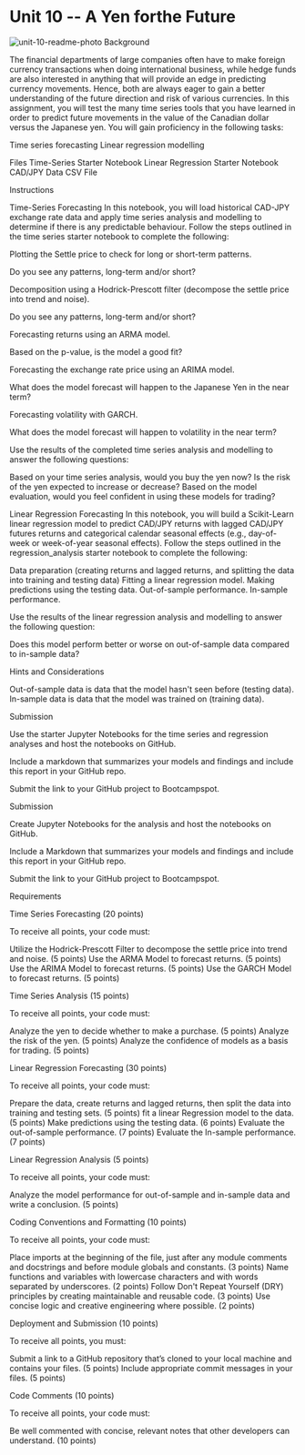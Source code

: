 # Unit 10 -- A Yen forthe Future
![unit-10-readme-photo](https://user-images.githubusercontent.com/105663954/182068542-0d940742-ed76-4f4f-82a4-430702542aa4.jpg)
Background

The financial departments of large companies often have to make foreign currency transactions when doing international business, while hedge funds are also interested in anything that will provide an edge in predicting currency movements. Hence, both are always eager to gain a better understanding of the future direction and risk of various currencies.
In this assignment, you will test the many time series tools that you have learned in order to predict future movements in the value of the Canadian dollar versus the Japanese yen.
You will gain proficiency in the following tasks:

Time series forecasting
Linear regression modelling



Files
Time-Series Starter Notebook
Linear Regression Starter Notebook
CAD/JPY Data CSV File


Instructions

Time-Series Forecasting
In this notebook, you will load historical CAD-JPY exchange rate data and apply time series analysis and modelling to determine if there is any predictable behaviour.
Follow the steps outlined in the time series starter notebook to complete the following:


Plotting the Settle price to check for long or short-term patterns.

Do you see any patterns, long-term and/or short?



Decomposition using a Hodrick-Prescott filter (decompose the settle price into trend and noise).

Do you see any patterns, long-term and/or short?



Forecasting returns using an ARMA model.

Based on the p-value, is the model a good fit?



Forecasting the exchange rate price using an ARIMA model.

What does the model forecast will happen to the Japanese Yen in the near term?



Forecasting volatility with GARCH.

What does the model forecast will happen to volatility in the near term?



Use the results of the completed time series analysis and modelling to answer the following questions:

Based on your time series analysis, would you buy the yen now?
Is the risk of the yen expected to increase or decrease?
Based on the model evaluation, would you feel confident in using these models for trading?


Linear Regression Forecasting
In this notebook, you will build a Scikit-Learn linear regression model to predict CAD/JPY returns with lagged CAD/JPY futures returns and categorical calendar seasonal effects (e.g., day-of-week or week-of-year seasonal effects).
Follow the steps outlined in the regression_analysis starter notebook to complete the following:

Data preparation (creating returns and lagged returns, and splitting the data into training and testing data)
Fitting a linear regression model.
Making predictions using the testing data.
Out-of-sample performance.
In-sample performance.

Use the results of the linear regression analysis and modelling to answer the following question:

Does this model perform better or worse on out-of-sample data compared to in-sample data?



Hints and Considerations

Out-of-sample data is data that the model hasn't seen before (testing data).
In-sample data is data that the model was trained on (training data).



Submission


Use the starter Jupyter Notebooks for the time series and regression analyses and host the notebooks on GitHub.


Include a markdown that summarizes your models and findings and include this report in your GitHub repo.


Submit the link to your GitHub project to Bootcampspot.




Submission


Create Jupyter Notebooks for the analysis and host the notebooks on GitHub.


Include a Markdown that summarizes your models and findings and include this report in your GitHub repo.


Submit the link to your GitHub project to Bootcampspot.




Requirements

Time Series Forecasting  (20 points)

To receive all points, your code must:

Utilize the Hodrick-Prescott Filter to decompose the settle price into trend and noise. (5 points)
Use the ARMA Model to forecast returns. (5 points)
Use the ARIMA Model to forecast returns. (5 points)
Use the GARCH Model to forecast returns. (5 points)


Time Series Analysis  (15 points)

To receive all points, your code must:

Analyze the yen to decide whether to make a purchase. (5 points)
Analyze the risk of the yen. (5 points)
Analyze the confidence of models as a basis for trading. (5 points)


Linear Regression Forecasting  (30 points)

To receive all points, your code must:

Prepare the data, create returns and lagged returns, then split the data into training and testing sets. (5 points)
fit a linear Regression model to the data. (5 points)
Make predictions using the testing data. (6 points)
Evaluate the out-of-sample performance. (7 points)
Evaluate the In-sample performance. (7 points)


Linear Regression Analysis  (5 points)

To receive all points, your code must:

Analyze the model performance for out-of-sample and in-sample data and write a conclusion. (5 points)


Coding Conventions and Formatting (10 points)

To receive all points, your code must:

Place imports at the beginning of the file, just after any module comments and docstrings and before module globals and constants. (3 points)
Name functions and variables with lowercase characters and with words separated by underscores. (2 points)
Follow Don't Repeat Yourself (DRY) principles by creating maintainable and reusable code. (3 points)
Use concise logic and creative engineering where possible. (2 points)


Deployment and Submission (10 points)

To receive all points, you must:

Submit a link to a GitHub repository that’s cloned to your local machine and contains your files. (5 points)
Include appropriate commit messages in your files. (5 points)


Code Comments (10 points)

To receive all points, your code must:

Be well commented with concise, relevant notes that other developers can understand. (10 points)
